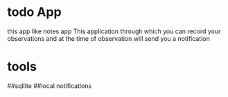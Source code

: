 # todo App

this app like notes app 
This application through which you can record your observations and at the time of observation will send you a notification


# tools 
##sqllite 
##local notifications
